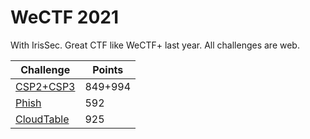 # WeCTF 2021
With IrisSec.
Great CTF like WeCTF+ last year. All challenges are web.

| Challenge | Points |
| --- | --- |
| [CSP2+CSP3](csp.md) | 849+994 |
| [Phish](phish.py) | 592 |
| [CloudTable](cloudtable.md) | 925 |

